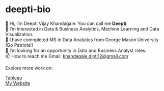 # deepti-bio
👋 Hi, I’m Deepti Vijay Khandagale. You can call me **Deepti**   
👀 I’m interested in Data & Business Analytics, Machine Learning and Data Visualization.    
🌱 I have comnpleted MS in Data Analytics from George Mason University (Go Patriots!)    
💞️ I’m looking for an opportunity in Data and Business Analyst roles.   
📫 How to reach me Gmail: khandagale.dipti12@gmail.com  

Explore more work on:

[Tableau](https://public.tableau.com/app/profile/deepti.vijay.khandagale/vizzes)   
[My Website](https://khandagaledipti12.wixsite.com/deeptikhandagale)
